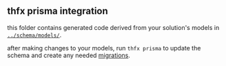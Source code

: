 ## thfx prisma integration

this folder contains generated code derived from your solution's models in [`../schema/models/`](../schema/models/).

after making changes to your models, run `thfx prisma` to update the schema and create any needed [migrations](https://www.prisma.io/docs/concepts/components/prisma-migrate/mental-model).
